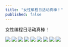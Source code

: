 ```yaml
---
title: "女性编程日活动真棒！"
published: false
---
```

女性编程日活动真棒！

![](./1.jpg)
![](./2.jpg)
![](./3.jpg)
![](./4.jpg)
![](./5.jpg)
![](./6.jpg)
![](./7.jpg)
![](./8.jpg)
![](./9.jpg)
